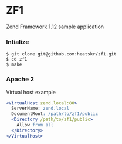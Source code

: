 ZF1
===

Zend Framework 1.12 sample application

### Intialize

```console
$ git clone git@github.com:heatskr/zf1.git
$ cd zf1
$ make
```

### Apache 2

Virtual host example

```apache
<VirtualHost zend.local:80>
  ServerName: zend.local
  DocumentRoot: /path/to/zf1/public
  <Directory /path/to/zf1/public>
    Allow from all
  </Directory>
</VirtualHost>
```

